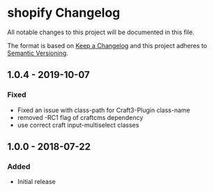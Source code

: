 # shopify Changelog

All notable changes to this project will be documented in this file.

The format is based on [Keep a Changelog](http://keepachangelog.com/) and this project adheres to [Semantic Versioning](http://semver.org/).

## 1.0.4 - 2019-10-07
### Fixed
- Fixed an issue with class-path for Craft3-Plugin class-name
- removed -RC1 flag of craftcms dependency
- use correct craft input-multiselect classes

## 1.0.0 - 2018-07-22
### Added
- Initial release
